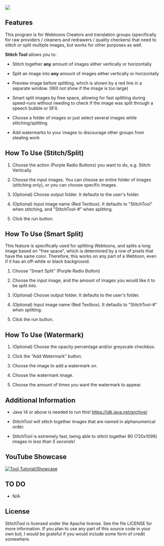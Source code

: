 ![](https://i.imgur.com/axcTeFs.png)

## Features

This program is for Webtoons Creators and translation groups (specifically for raw providers / cleaners and redrawers / quality checkers)
that need to stitch or split multiple images, but works for other purposes as well.

**Stitch Tool** allows you to:
* Stitch together __any__ amount of images either vertically or 
horizontally

* Split an image into __any__ amount of images either vertically or horizontally

* Preview image before splitting, which is shown by a red line in a separate window. 
  (Will not show if the image is too large)

* Smart split images by free space, allowing for fast splitting during speed-runs without needing to check if the image
was split through a speech bubble or SFX.

* Choose a folder of images or just select several images while stitching/splitting

* Add watermarks to your images to discourage other groups from stealing work

## How To Use (Stitch/Split)

1. Choose the action (Purple Radio Buttons) you want to do, e.g. Stitch Vertically.

2. Choose the input images. You can choose an entire folder of images (stitching only), or you can choose specific images.

3. (Optional) Choose output folder. It defaults to the user's folder.

4. (Optional) Input image name (Red Textbox). It defaults to "StitchTool" when stitching, and "StitchTool-#" when
splitting.

5. Click the run button.

## How To Use (Smart Split)

This feature is specifically used for splitting Webtoons, and splits a long image based on "free space", which is
determined by a row of pixels that have the same color. Therefore, this works on any part of a Webtoon, even if it has
an off-white or black background.

1. Choose "Smart Split" (Purple Radio Button)

2. Choose the input image, and the amount of images you would like it to be split into.

3. (Optional) Choose output folder. It defaults to the user's folder.

4. (Optional) Input image name (Red Textbox). It defaults to "StitchTool-#" when
   splitting.

5. Click the run button.

## How To Use (Watermark)

1. (Optional) Choose the opacity percentage and/or greyscale checkbox.

2. Click the "Add Watermark" button.

3. Choose the image to add a watermark on.

4. Choose the watermark image.

5. Choose the amount of times you want the watermark to appear.

## Additional Information

* Java 14 or above is needed to run this!
  https://jdk.java.net/archive/

* StitchTool will stitch together images that are named in alphanumerical order.

* StitchTool is extremely fast, being able to stitch together 80 (720x1098) images in *less than 5 seconds!*

## YouTube Showcase
[![Tool Tutorial/Showcase](https://img.youtube.com/vi/wM7R6V1u_7c/maxresdefault.jpg)](https://www.youtube.com/watch?v=wM7R6V1u_7c)

## TO DO

* N/A

## License
StitchTool is licensed under the Apache license. See the file LICENSE for more information. 
If you plan to use any part of this source code in your own bot, 
I would be grateful if you would include some form of credit somewhere.

